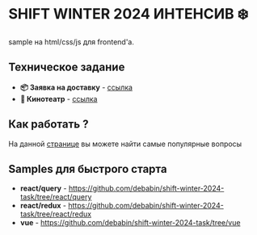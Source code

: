 # **SHIFT WINTER 2024 ИНТЕНСИВ ❄️️**

sample на html/css/js для frontend'а.

## Техническое задание

- **📦 Заявка на доставку** - [ссылка](https://omniscient-honeydew-f15.notion.site/7c46a3a33c8946bc8353d852afbf39a1)
- **🍿 Кинотеатр** - [ссылка](https://omniscient-honeydew-f15.notion.site/90eef6b45a7843158d5731a1d4fd2440)

## Как работать ?

На данной [странице](https://omniscient-honeydew-f15.notion.site/2602fbc1bf3045b08a14bc0ae06304a9) вы можете найти самые популярные вопросы

## Samples для быстрого старта

- **react/query** - https://github.com/debabin/shift-winter-2024-task/tree/react/query
- **react/redux** - https://github.com/debabin/shift-winter-2024-task/tree/react/redux
- **vue** - https://github.com/debabin/shift-winter-2024-task/tree/vue

